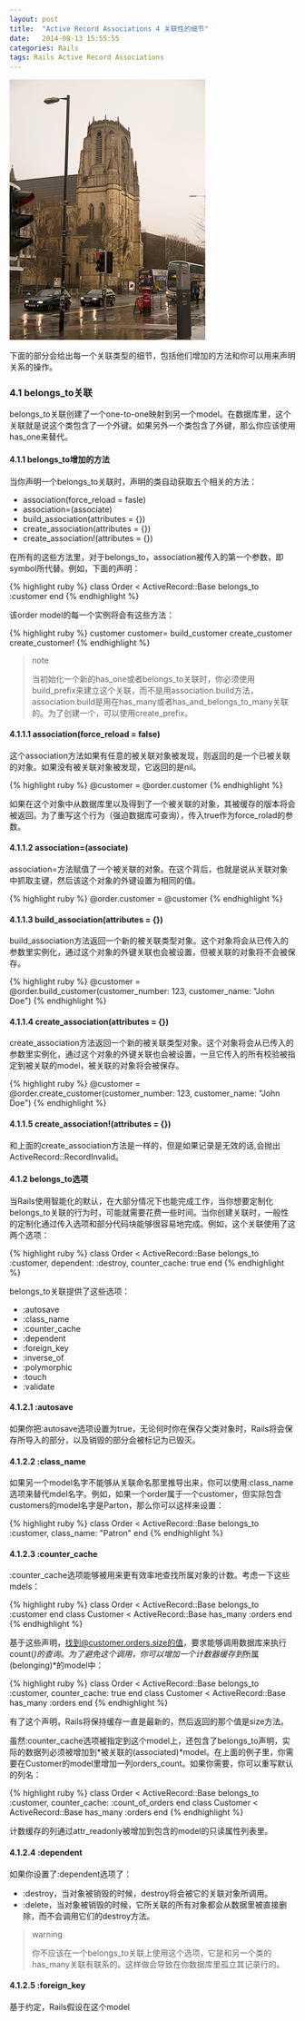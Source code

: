 ```yaml
---
layout: post
title:  "Active Record Associations 4 关联性的细节"
date:   2014-08-13 15:55:55
categories: Rails
tags: Rails Active Record Associations
---
```


![P1000804](/assets/2014/08/13/P1000804.gif)

下面的部分会给出每一个关联类型的细节，包括他们增加的方法和你可以用来声明关系的操作。

### 4.1 belongs_to关联

belongs_to关联创建了一个one-to-one映射到另一个model。在数据库里，这个关联就是说这个类包含了一个外键。如果另外一个类包含了外键，那么你应该使用has_one来替代。

#### 4.1.1 belongs_to增加的方法

当你声明一个belongs_to关联时，声明的类自动获取五个相关的方法：

* association(force_reload = fasle)
* association=(associate)
* build_association(attributes = {})
* create_association(attributes = {})
* create_association!(attributes = {})

在所有的这些方法里，对于belongs_to，association被传入的第一个参数，即symbol所代替。例如，下面的声明：

{% highlight ruby %}
class Order < ActiveRecord::Base
  belongs_to :customer
end
{% endhighlight %}

该order model的每一个实例将会有这些方法：

{% highlight ruby %}
customer
customer=
build_customer
create_customer
create_customer!
{% endhighlight %}

>note
>
>当初始化一个新的has_one或者belongs_to关联时，你必须使用build_prefix来建立这个关联，而不是用association.build方法，association.build是用在has_many或者has_and_belongs_to_many关联的。为了创建一个，可以使用create_prefix。

#### 4.1.1.1 association(force_reload = false)

这个association方法如果有任意的被关联对象被发现，则返回的是一个已被关联的对象。如果没有被关联对象被发现，它返回的是nil。

{% highlight ruby %}
@customer = @order.customer
{% endhighlight %}

如果在这个对象中从数据库里以及得到了一个被关联的对象，其被缓存的版本将会被返回。为了重写这个行为（强迫数据库可查询），传入true作为force_rolad的参数。

#### 4.1.1.2 association=(associate)

association=方法赋值了一个被关联的对象。在这个背后，也就是说从关联对象中抓取主键，然后该这个对象的外键设置为相同的值。

{% highlight ruby %}
@order.customer = @customer
{% endhighlight %}

#### 4.1.1.3 build_association(attributes = {})

build_association方法返回一个新的被关联类型对象。这个对象将会从已传入的参数里实例化，通过这个对象的外键关联也会被设置，但被关联的对象将不会被保存。

{% highlight ruby %}
@customer = @order.build_customer(customer_number: 123,
                                  customer_name: "John Doe")
{% endhighlight %}

#### 4.1.1.4 create_association(attributes = {})

create_association方法返回一个新的被关联类型对象。这个对象将会从已传入的参数里实例化，通过这个对象的外键关联也会被设置，一旦它传入的所有校验被指定到被关联的model，被关联的对象将会被保存。

{% highlight ruby %}
@customer = @order.create_customer(customer_number: 123,
                                   customer_name: "John Doe")
{% endhighlight %}

#### 4.1.1.5 create_association!(attributes = {})

和上面的create_association方法是一样的，但是如果记录是无效的话,会抛出ActiveRecord::RecordInvalid。

#### 4.1.2 belongs_to选项

当Rails使用智能化的默认，在大部分情况下也能完成工作，当你想要定制化belongs_to关联的行为时，可能就需要花费一些时间。当你创建关联时，一般性的定制化通过传入选项和部分代码块能够很容易地完成。例如，这个关联使用了这两个选项：

{% highlight ruby %}
class Order < ActiveRecord::Base
  belongs_to :customer, dependent: :destroy,
    counter_cache: true
end
{% endhighlight %}

belongs_to关联提供了这些选项：

* :autosave
* :class_name
* :counter_cache
* :dependent
* :foreign_key
* :inverse_of
* :polymorphic
* :touch
* :validate

#### 4.1.2.1 :autosave

如果你把:autosave选项设置为true，无论何时你在保存父类对象时，Rails将会保存所导入的部分，以及销毁的部分会被标记为已毁灭。

#### 4.1.2.2 :class_name


如果另一个model名字不能够从关联命名那里推导出来，你可以使用:class_name选项来替代mdel名字。例如，如果一个order属于一个customer，但实际包含customers的model名字是Parton，那么你可以这样来设置：

{% highlight ruby %}
class Order < ActiveRecord::Base
  belongs_to :customer, class_name: "Patron"
end
{% endhighlight %}

#### 4.1.2.3 :counter_cache

:counter_cache选项能够被用来更有效率地查找所属对象的计数。考虑一下这些mdels：

{% highlight ruby %}
class Order < ActiveRecord::Base
  belongs_to :customer
end
class Customer < ActiveRecord::Base
  has_many :orders
end
{% endhighlight %}

基于这些声明，找到@customer.orders.size的值，要求能够调用数据库来执行count(*)的查询。为了避免这个调用，你可以增加一个计数器缓存到*所属(belonging)*的model中：

{% highlight ruby %}
class Order < ActiveRecord::Base
  belongs_to :customer, counter_cache: true
end
class Customer < ActiveRecord::Base
  has_many :orders
end
{% endhighlight %}

有了这个声明，Rails将保持缓存一直是最新的，然后返回的那个值是size方法。

虽然:counter_cache选项被指定到这个model上，还包含了belongs_to声明，实际的数据列必须被增加到*被关联的(associated)*model。在上面的例子里，你需要在Customer的model里增加一列orders_count。如果你需要，你可以重写默认的列名：

{% highlight ruby %}
class Order < ActiveRecord::Base
  belongs_to :customer, counter_cache: :count_of_orders
end
class Customer < ActiveRecord::Base
  has_many :orders
end
{% endhighlight %}

计数缓存的列通过attr_readonly被增加到包含的model的只读属性列表里。

#### 4.1.2.4 :dependent

如果你设置了:dependent选项了：

* :destroy，当对象被销毁的时候，destroy将会被它的关联对象所调用。
* :delete，当对象被销毁的时候，它所关联的所有对象都会从数据里被直接删除，而不会调用它们的destroy方法。

>warning
>
>你不应该在一个belongs_to关联上使用这个选项，它是和另一个类的has_many关联有联系的。这样做会导致在你数据库里孤立其记录行的。

#### 4.1.2.5 :foreign_key

基于约定，Rails假设在这个model
